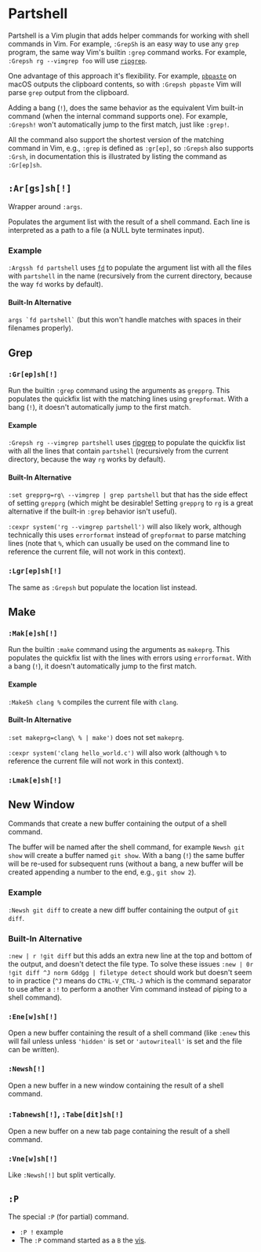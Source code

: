 # Partshell

Partshell is a Vim plugin that adds helper commands for working with shell commands in Vim. For example, `:GrepSh` is an easy way to use any `grep` program, the same way Vim's builtin `:grep` command works. For example, `:Grepsh rg --vimgrep foo` will use [`ripgrep`](https://github.com/BurntSushi/ripgrep).

One advantage of this approach it's flexibility. For example, [`pbpaste`](https://ss64.com/mac/pbpaste.html) on macOS outputs the clipboard contents, so with `:Grepsh pbpaste` Vim will parse `grep` output from the clipboard.

Adding a bang (`!`), does the same behavior as the equivalent Vim built-in command (when the internal command supports one). For example, `:Grepsh!` won't automatically jump to the first match, just like `:grep!`.

All the command also support the shortest version of the matching command in Vim, e.g., `:grep` is defined as `:gr[ep]`, so `:Grepsh` also supports `:Grsh`, in documentation this is illustrated by listing the command as `:Gr[ep]sh`.

## `:Ar[gs]sh[!]`

Wrapper around `:args`.

Populates the argument list with the result of a shell command. Each line is interpreted as a path to a file (a NULL byte terminates input).

### Example

`:Argssh fd partshell` uses [`fd`](https://github.com/sharkdp/fd) to populate the argument list with all the files with `partshell` in the name (recursively from the current directory, because the way `fd` works by default).

#### Built-In Alternative

<p><code>args `fd partshell`</code> (but this won't handle matches with spaces in their filenames properly).</p>

## Grep

### `:Gr[ep]sh[!]`

Run the builtin `:grep` command using the arguments as `grepprg`. This populates the quickfix list with the matching lines using `grepformat`. With a bang (`!`), it doesn't automatically jump to the first match.

#### Example

`:Grepsh rg --vimgrep partshell` uses [ripgrep](https://github.com/BurntSushi/ripgrep) to populate the quickfix list with all the lines that contain `partshell` (recursively from the current directory, because the way `rg` works by default).

#### Built-In Alternative

`:set grepprg=rg\ --vimgrep | grep partshell` but that has the side effect of setting `grepprg` (which might be desirable! Setting `grepprg` to `rg` is a great alternative if the built-in `:grep` behavior isn't useful).

`:cexpr system('rg --vimgrep partshell')` will also likely work, although technically this uses `errorformat` instead of `grepformat` to parse matching lines (note that `%`, which can usually be used on the command line to reference the current file, will not work in this context).

### `:Lgr[ep]sh[!]`

The same as `:Grepsh` but populate the location list instead.

## Make

### `:Mak[e]sh[!]`

Run the builtin `:make` command using the arguments as `makeprg`. This populates the quickfix list with the lines with errors using `errorformat`. With a bang (`!`), it doesn't automatically jump to the first match.

#### Example

`:MakeSh clang %` compiles the current file with `clang`.

#### Built-In Alternative

`:set makeprg=clang\ % | make')` does not set `makeprg`.

`:cexpr system('clang hello_world.c')` will also work (although `%` to reference the current file will not work in this context).

### `:Lmak[e]sh[!]`

## New Window

Commands that create a new buffer containing the output of a shell command.

The buffer will be named after the shell command, for example `Newsh git show` will create a buffer named `git show`. With a bang (`!`) the same buffer will be re-used for subsequent runs (without a bang, a new buffer will be created appending a number to the end, e.g., `git show 2`).

### Example

`:Newsh git diff` to create a new diff buffer containing the output of `git diff`.

### Built-In Alternative

`:new | r !git diff` but this adds an extra new line at the top and bottom of the output, and doesn't detect the file type. To solve these issues `:new | 0r !git diff ^J norm Gddgg | filetype detect` should work but doesn't seem to in practice (`^J` means do `CTRL-V_CTRL-J` which is the command separator to use after a `:!` to perform a another Vim command instead of piping to a shell command).

### `:Ene[w]sh[!]`

Open a new buffer containing the result of a shell command (like `:enew` this will fail unless unless `'hidden'` is set or `'autowriteall'` is set and the file can be written).

### `:Newsh[!]`

Open a new buffer in a new window containing the result of a shell command.

### `:Tabnewsh[!]`, `:Tabe[dit]sh[!]`

Open a new buffer on a new tab page containing the result of a shell command.

### `:Vne[w]sh[!]`

Like `:Newsh[!]` but split vertically.

## `:P`

The special `:P` (for partial) command.

- `:P !` example
- The `:P` command started as a  `B` the [vis](https://www.vim.org/scripts/script.php?script_id=1195).
